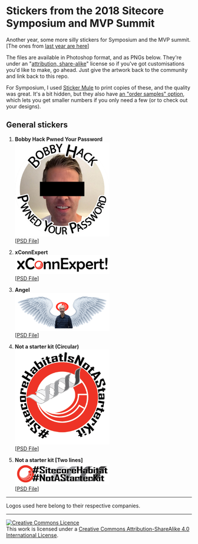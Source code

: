 # Stickers from the 2018 Sitecore Symposium and MVP Summit

Another year, some more silly stickers for Symposium and the MVP summit. [The ones from <a href="https://github.com/jermdavis/SymposiumStickers2017">last year are here</a>]

The files are available in Photoshop format, and as PNGs below.
They're under an "<a href="http://creativecommons.org/licenses/by-sa/4.0/">attribution, share-alike</a>" license so if you've got customisations you'd like to make, go ahead.
Just give the artwork back to the community and link back to this repo.

For Symposium, I used <a href="https://www.stickermule.com/uk/custom-stickers">Sticker Mule</a> to print copies of these, and the quality was great.
It's a bit hidden, but they also have <a href="https://www.stickermule.com/samples/stickers">an "order samples" option</a>, which lets you get smaller numbers if you only need a few (or to check out your designs).

## General stickers

1. **Bobby Hack Pwned Your Password**<br/>
    <img src="Hack.png" width="256" /><br/>
    [<a href="Hack.psd">PSD File</a>]

2. **xConnExpert**<br/>
    <img src="xConnExpert.png" width="256" /><br/>
    [<a href="xConnExpert.psd">PSD File</a>]

3. **Angel**<br/>
    <img src="Angel.png" width="256" /><br/>
    [<a href="Angel.psd">PSD File</a>]

4. **Not a starter kit (Circular)**<br/>
    <img src="NotAStarterKit-Circle.png" width="256" /><br/>
    [<a href="NotAStarterKit-Circle.psd">PSD File</a>]

5. **Not a starter kit [Two lines]**<br/>
    <img src="NotAStarterKit-TwoLine.png" width="256" /><br/>
    [<a href="NotAStarterKit-TwoLine.psd">PSD File</a>]


----

Logos used here belong to their respective companies.

----

<a rel="license" href="http://creativecommons.org/licenses/by-sa/4.0/"><img alt="Creative Commons Licence" style="border-width:0" src="https://i.creativecommons.org/l/by-sa/4.0/88x31.png" /></a><br />This work is licensed under a <a rel="license" href="http://creativecommons.org/licenses/by-sa/4.0/">Creative Commons Attribution-ShareAlike 4.0 International License</a>.